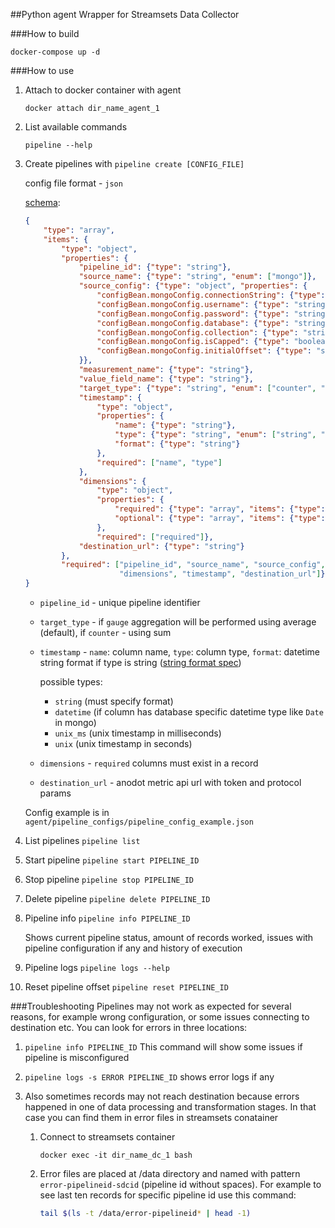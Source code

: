 ##Python agent
Wrapper for Streamsets Data Collector

###How to build
```
docker-compose up -d
```

###How to use
1. Attach to docker container with agent
    ```
    docker attach dir_name_agent_1
    ```
2. List available commands 
    ```
    pipeline --help
    ```
3. Create pipelines with `pipeline create [CONFIG_FILE]`
    
    config file format - `json`
    
    [schema](https://json-schema.org/latest/json-schema-validation.html#rfc.section.6.5.3):
    ```json
    {
        "type": "array",
        "items": {
            "type": "object",
            "properties": {
                "pipeline_id": {"type": "string"},
                "source_name": {"type": "string", "enum": ["mongo"]},
                "source_config": {"type": "object", "properties": {
                    "configBean.mongoConfig.connectionString": {"type": "string"},
                    "configBean.mongoConfig.username": {"type": "string"},
                    "configBean.mongoConfig.password": {"type": "string"},
                    "configBean.mongoConfig.database": {"type": "string"},
                    "configBean.mongoConfig.collection": {"type": "string"},
                    "configBean.mongoConfig.isCapped": {"type": "boolean"},
                    "configBean.mongoConfig.initialOffset": {"type": "string"}
                }},
                "measurement_name": {"type": "string"},
                "value_field_name": {"type": "string"},
                "target_type": {"type": "string", "enum": ["counter", "gauge"]},
                "timestamp": {
                    "type": "object",
                    "properties": {
                        "name": {"type": "string"},
                        "type": {"type": "string", "enum": ["string", "datetime", "unix", "unix_ms"]},
                        "format": {"type": "string"}
                    },
                    "required": ["name", "type"]
                },
                "dimensions": {
                    "type": "object",
                    "properties": {
                        "required": {"type": "array", "items": {"type": "string"}},
                        "optional": {"type": "array", "items": {"type": "string"}}
                    },
                    "required": ["required"]},
                "destination_url": {"type": "string"}
            },
            "required": ["pipeline_id", "source_name", "source_config", "measurement_name", "value_field_name",
                         "dimensions", "timestamp", "destination_url"]}
    }
    ```
    - `pipeline_id` - unique pipeline identifier
    - `target_type` - if `gauge` aggregation will be performed using average (default), if `counter` - using sum
    - `timestamp` - `name`: column name, `type`: column type, `format`: datetime string format if type is string 
        ([string format spec](https://docs.oracle.com/javase/8/docs/api/java/text/SimpleDateFormat.html))
    
        possible types: 
        - `string` (must specify format)
        - `datetime` (if column has database specific datetime type like `Date` in mongo)
        - `unix_ms` (unix timestamp in milliseconds)
        - `unix` (unix timestamp in seconds)
    - `dimensions` - `required` columns must exist in a record
    - `destination_url` - anodot metric api url with token and protocol params
    
    Config example is in `agent/pipeline_configs/pipeline_config_example.json`
    
3. List pipelines `pipeline list`
4. Start pipeline `pipeline start PIPELINE_ID`
5. Stop pipeline `pipeline stop PIPELINE_ID`
6. Delete pipeline `pipeline delete PIPELINE_ID`
7. Pipeline info `pipeline info PIPELINE_ID`
    
    Shows current pipeline status, amount of records worked, issues with 
    pipeline configuration if any and history of execution
8. Pipeline logs `pipeline logs --help`
9. Reset pipeline offset `pipeline reset PIPELINE_ID`

###Troubleshooting
Pipelines may not work as expected for several reasons, for example wrong configuration, 
or some issues connecting to destination etc. You can look for errors in three locations:

1. `pipeline info PIPELINE_ID`
    This command will show some issues if pipeline is misconfigured
2. `pipeline logs -s ERROR PIPELINE_ID`
    shows error logs if any
3. Also sometimes records may not reach destination because errors
happened in one of data processing and transformation stages. In that case you can find them in error 
files in streamsets conatainer

    1. Connect to streamsets container
        ```
        docker exec -it dir_name_dc_1 bash
        ```
    2. Error files are placed at /data directory and named with pattern `error-pipelineid-sdcid` 
    (pipeline id without spaces). For example to see last ten records for specific pipeline id use this command:
        ```bash
        tail $(ls -t /data/error-pipelineid* | head -1)
        ```
        
    